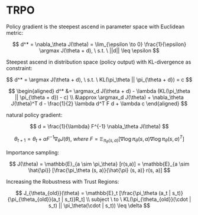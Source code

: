 # TRPO

Policy gradient is the steepest ascend in parameter space with Euclidean metric:

$$
d^* = \nabla_\theta J(\theta) = \lim_{\epsilon \to 0} \frac{1}{\epsilon} \argmax J(\theta + d), \ s.t. \ ||d|| \leq  \epsilon
$$

Steepest ascend in distribution space (policy output) with KL-divergence as constraint:

$$
d^* = \argmax J(\theta + d), \ s.t. \ KL(\pi_\theta || \pi_{\theta + d}) = c
$$

$$
\begin{aligned}
d^* &= \argmax_d J(\theta + d) - \lambda (KL(\pi_\theta || \pi_{\theta + d}) - c) \\
&\approx \argmax_d J(\theta) + \nabla_\theta J(\theta)^T d - \frac{1}{2} \lambda d^T F d + \lambda c
\end{aligned}
$$

natural policy gradient:

$$
d = \frac{1}{\lambda} F^{-1} \nabla_\theta J(\theta)
$$

$$
\theta_{t + 1} = \theta_t + \alpha F^{-1} \nabla_\theta J(\theta), \ where \ F = \mathbb{E}_{\pi_\theta (s, a)} [\nabla \log \pi_\theta (s, a) \nabla \log \pi_\theta (s,a)^T]
$$

Importance sampling:

$$
J(\theta) = \mathbb{E}_{a \sim \pi_\theta} [r(s,a)] = \mathbb{E}_{a \sim \hat{\pi}} [\frac{\pi_\theta (s, a)}{\hat{\pi} (s, a)} r(s, a)]
$$

Increasing the Robustness with Trust Regions:

$$
J_{\theta_{old}}(\theta) = \mathbb{E}_t [\frac{\pi_\theta (a_t | s_t)}{\pi_{\theta_{old}}(a_t | s_t)}R_t] \\
subject \ to \ KL(\pi_{\theta_{old}}(\cdot | s_t) || \pi_\theta(\cdot | s_t)) \leq \delta
$$